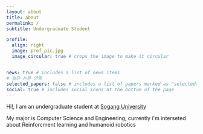 ```yaml
---
layout: about
title: about
permalink: /
subtitle: Undergraduate Student

profile:
  align: right
  image: prof_pic.jpg
  image_circular: true # crops the image to make it circular


news: true # includes a list of news items
# 일단 논문 안함
selected_papers: false # includes a list of papers marked as "selected={true}"
social: true # includes social icons at the bottom of the page
---
```


Hi!, I am an undergraduate student at [Sogang University](https://sogang.ac.kr)

My major is Computer Science and Engineering, currently i'm interseted about Reinforcment learning and humanoid robotics